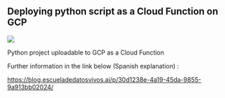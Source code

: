 ## Deploying python script as a Cloud Function on GCP

[<img src="https://resources-dot-atlasnet-eu.appspot.com/images/pages/training/gcp-header-logo.png">]()

Python project uploadable to GCP as a Cloud Function

Further information in the link below (Spanish explanation) : 

https://blog.escueladedatosvivos.ai/p/30d1238e-4a19-45da-9855-9a913bb02024/
